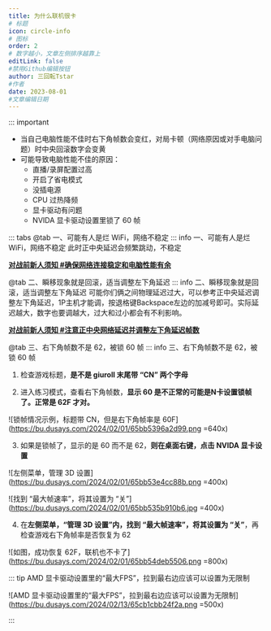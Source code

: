```yaml
---
title: 为什么联机很卡
# 标题
icon: circle-info
# 图标
order: 2
# 数字越小，文章左侧排序越靠上
editLink: false
#禁用Github编辑按钮
author: 三回転Tstar
#作者
date: 2023-08-01
#文章编辑日期
---
```


::: important
- 当自己电脑性能不佳时右下角帧数会变红，对局卡顿（网络原因或对手电脑问题）时中央回滚数字会变黄
- 可能导致电脑性能不佳的原因：
  - 直播/录屏配置过高
  - 开启了省电模式
  - 没插电源
  - CPU 过热降频
  - 显卡驱动有问题
  - NVIDA 显卡驱动设置里锁了 60 帧

::: tabs 
@tab 一、可能有人是烂 WiFi，网络不稳定
::: info 一、可能有人是烂 WiFi，网络不稳定
此时正中央延迟会频繁跳动，不稳定

[**对战前新人须知 #确保网络连接稳定和电脑性能有余**](/Beginners/BeforePlaying.html#确保网络连接稳定和电脑性能有余)


@tab  二、瞬移现象就是回滚，适当调整左下角延迟
::: info 二、瞬移现象就是回滚，适当调整左下角延迟
可能你们俩之间物理延迟过大，可以参考正中央延迟调整左下角延迟，1P主机才能调，按退格键Backspace左边的加减号即可。实际延迟越大，数字也要调越大，过大和过小都会有不利影响。

[**对战前新人须知 #注意正中央网络延迟并调整左下角延迟帧数**](/Beginners/BeforePlaying.html#注意正中央网络延迟并调整左下角延迟帧数)

@tab  三、右下角帧数不是 62，被锁 60 帧
::: info 三、右下角帧数不是 62，被锁 60 帧
1. 检查游戏标题，**是不是 giuroll 末尾带 “CN” 两个字母**

2. 进入练习模式，查看右下角帧数，**显示 60 是不正常的可能是N卡设置锁帧了。正常是 62F 才对。**

![锁帧情况示例，标题带 CN，但是右下角帧率是 60F](https://bu.dusays.com/2024/02/01/65bb5396a2d99.png =640x)

3. 如果是锁帧了，显示的是 60 而不是 62，**则在桌面右键，点击 NVIDA 显卡设置**

![左侧菜单，管理 3D 设置](https://bu.dusays.com/2024/02/01/65bb53e4cc88b.png =400x)

![找到 “最大帧速率”，将其设置为 “关”](https://bu.dusays.com/2024/02/01/65bb535b910b6.jpg =400x)

4. 在**左侧菜单，“管理 3D 设置”内，找到 “最大帧速率”，将其设置为 “关”**，再检查游戏右下角帧率是否恢复为 62

![如图，成功恢复 62F，联机也不卡了](https://bu.dusays.com/2024/02/01/65bb54deb5506.png =800x)

::: tip
AMD 显卡驱动设置里的“最大FPS”，拉到最右边应该可以设置为无限制

![AMD 显卡驱动设置里的“最大FPS”，拉到最右边应该可以设置为无限制](https://bu.dusays.com/2024/02/13/65cb1cbb24f2a.png =500x)

:::
